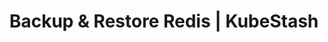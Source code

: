 ---
title: Backup & Restore Redis | KubeStash
menu:
  docs_{{ .version }}:
    identifier: guides-rd-backup-stashv2
    name: KubeStash (aka Stash 2.0)
    parent: rd-guides-redis-backup
    weight: 20
menu_name: docs_{{ .version }}
---
